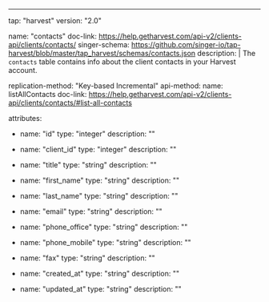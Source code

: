 ---
tap: "harvest"
version: "2.0"

name: "contacts"
doc-link: https://help.getharvest.com/api-v2/clients-api/clients/contacts/
singer-schema: https://github.com/singer-io/tap-harvest/blob/master/tap_harvest/schemas/contacts.json
description: |
  The `contacts` table contains info about the client contacts in your Harvest account.

replication-method: "Key-based Incremental"
api-method:
  name: listAllContacts
  doc-link: https://help.getharvest.com/api-v2/clients-api/clients/contacts/#list-all-contacts

attributes:
  - name: "id"
    type: "integer"
    description: ""

  - name: "client_id"
    type: "integer"
    description: ""

  - name: "title"
    type: "string"
    description: ""

  - name: "first_name"
    type: "string"
    description: ""

  - name: "last_name"
    type: "string"
    description: ""

  - name: "email"
    type: "string"
    description: ""

  - name: "phone_office"
    type: "string"
    description: ""

  - name: "phone_mobile"
    type: "string"
    description: ""

  - name: "fax"
    type: "string"
    description: ""

  - name: "created_at"
    type: "string"
    description: ""

  - name: "updated_at"
    type: "string"
    description: ""

